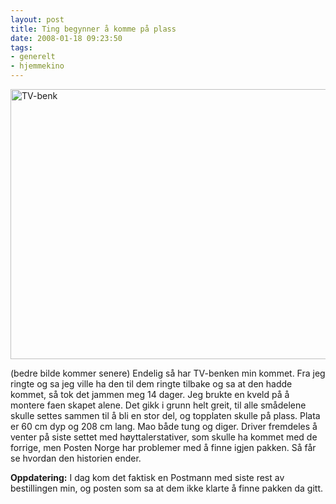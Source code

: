 ```yaml
---
layout: post
title: Ting begynner å komme på plass
date: 2008-01-18 09:23:50
tags: 
- generelt
- hjemmekino
---
```

<img src="http://pjatt.net/images/2008/01/image018.jpg" alt="TV-benk" width="576" height="432" /> 
	
(bedre bilde kommer senere) Endelig så har TV-benken min kommet. Fra jeg ringte og sa jeg ville ha den til dem ringte tilbake og sa at den hadde kommet, så tok det jammen meg 14 dager. Jeg brukte en kveld på å montere faen skapet alene. Det gikk i grunn helt greit, til alle smådelene skulle settes sammen til å bli en stor del, og topplaten skulle på plass. Plata er 60 cm dyp og 208 cm lang. Mao både tung og diger. Driver fremdeles å venter på siste settet med høyttalerstativer, som skulle ha kommet med de forrige, men Posten Norge har problemer med å finne igjen pakken. Så får se hvordan den historien ender. 

**Oppdatering:** I dag kom det faktisk en Postmann med siste rest av bestillingen min, og posten som sa at dem ikke klarte å finne pakken da gitt.
